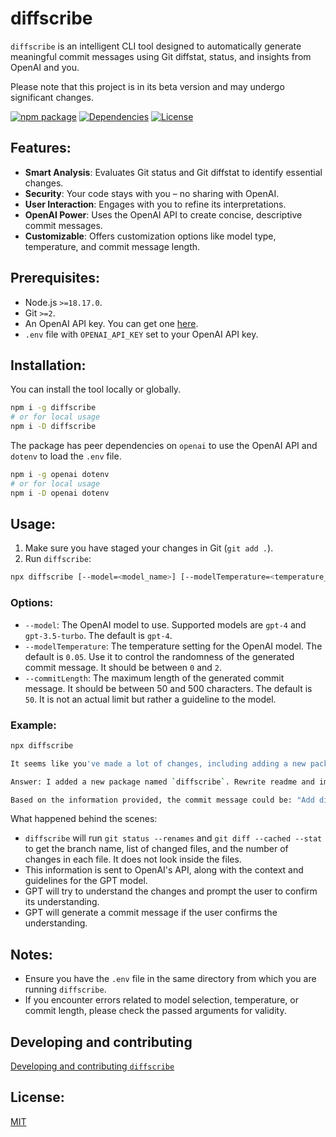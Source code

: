# diffscribe

`diffscribe` is an intelligent CLI tool designed to automatically generate meaningful commit messages using Git diffstat, status, and insights from OpenAI and you.

Please note that this project is in its beta version and may undergo significant changes.

[![npm package](https://img.shields.io/npm/v/diffscribe/latest.svg)](https://www.npmjs.com/package/diffscribe)
[![Dependencies](https://img.shields.io/npm/dm/diffscribe)](https://www.npmjs.com/package/diffscribe)
[![License](https://img.shields.io/npm/l/express.svg)](https://github.com/caching-tools/next-shared-cache/blob/canary/packages/diffscribe/LICENSE)

## Features:

- **Smart Analysis**: Evaluates Git status and Git diffstat to identify essential changes.
- **Security**: Your code stays with you – no sharing with OpenAI.
- **User Interaction**: Engages with you to refine its interpretations.
- **OpenAI Power**: Uses the OpenAI API to create concise, descriptive commit messages.
- **Customizable**: Offers customization options like model type, temperature, and commit message length.

## Prerequisites:

- Node.js `>=18.17.0`.
- Git `>=2`.
- An OpenAI API key. You can get one [here](https://platform.openai.com/account/api-keys).
- `.env` file with `OPENAI_API_KEY` set to your OpenAI API key.

## Installation:

You can install the tool locally or globally.

```bash
npm i -g diffscribe
# or for local usage
npm i -D diffscribe
```

The package has peer dependencies on `openai` to use the OpenAI API and `dotenv` to load the `.env` file.

```bash
npm i -g openai dotenv
# or for local usage
npm i -D openai dotenv
```

## Usage:

1. Make sure you have staged your changes in Git (`git add .`).
2. Run `diffscribe`:

```bash
npx diffscribe [--model=<model_name>] [--modelTemperature=<temperature_value>] [--commitLength=<length>]
```

### Options:

- `--model`: The OpenAI model to use. Supported models are `gpt-4` and `gpt-3.5-turbo`. The default is `gpt-4`.
- `--modelTemperature`: The temperature setting for the OpenAI model. The default is `0.05`. Use it to control the randomness of the generated commit message. It should be between `0` and `2`.
- `--commitLength`: The maximum length of the generated commit message. It should be between 50 and 500 characters. The default is `50`. It is not an actual limit but rather a guideline to the model.

### Example:

```bash
npx diffscribe

It seems like you've made a lot of changes, including adding a new package 'diffscribe', modifying several package.json files, and updating documentation. Could you please clarify what you're trying to achieve with this commit?

Answer: I added a new package named `diffscribe`. Rewrite readme and improve documentation for all public packages. Rewrite TSDoc in `@neshca/json-replacer-reviver` package

Based on the information provided, the commit message could be: "Add diffscribe package and improve documentation".
```

What happened behind the scenes:

- `diffscribe` will run `git status --renames` and `git diff --cached --stat` to get the branch name, list of changed files, and the number of changes in each file. It does not look inside the files.
- This information is sent to OpenAI's API, along with the context and guidelines for the GPT model.
- GPT will try to understand the changes and prompt the user to confirm its understanding.
- GPT will generate a commit message if the user confirms the understanding.

## Notes:

- Ensure you have the `.env` file in the same directory from which you are running `diffscribe`.
- If you encounter errors related to model selection, temperature, or commit length, please check the passed arguments for validity.

## Developing and contributing

[Developing and contributing `diffscribe`](../../docs/contributing/diffscribe.md)

## License:

[MIT](./LICENSE)
